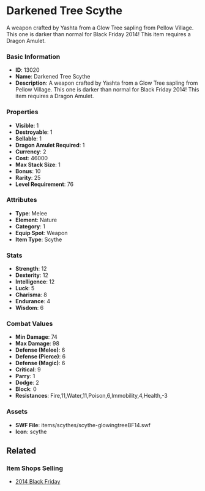 # Darkened Tree Scythe

A weapon crafted by Yashta from a Glow Tree sapling from Pellow Village. This one is darker than normal for Black Friday 2014! This item requires a Dragon Amulet.

### Basic Information

- **ID**: 13020
- **Name**: Darkened Tree Scythe
- **Description**: A weapon crafted by Yashta from a Glow Tree sapling from Pellow Village. This one is darker than normal for Black Friday 2014! This item requires a Dragon Amulet.

### Properties

- **Visible**: 1
- **Destroyable**: 1
- **Sellable**: 1
- **Dragon Amulet Required**: 1
- **Currency**: 2
- **Cost**: 46000
- **Max Stack Size**: 1
- **Bonus**: 10
- **Rarity**: 25
- **Level Requirement**: 76

### Attributes

- **Type**: Melee
- **Element**: Nature
- **Category**: 1
- **Equip Spot**: Weapon
- **Item Type**: Scythe

### Stats

- **Strength**: 12
- **Dexterity**: 12
- **Intelligence**: 12
- **Luck**: 5
- **Charisma**: 8
- **Endurance**: 4
- **Wisdom**: 6

### Combat Values

- **Min Damage**: 74
- **Max Damage**: 98
- **Defense (Melee)**: 6
- **Defense (Pierce)**: 6
- **Defense (Magic)**: 6
- **Critical**: 9
- **Parry**: 1
- **Dodge**: 2
- **Block**: 0
- **Resistances**: Fire,11,Water,11,Poison,6,Immobility,4,Health,-3

### Assets

- **SWF File**: items/scythes/scythe-glowingtreeBF14.swf
- **Icon**: scythe

## Related

### Item Shops Selling

- [2014 Black Friday](../item-shops/420-2014-black-friday.md)

